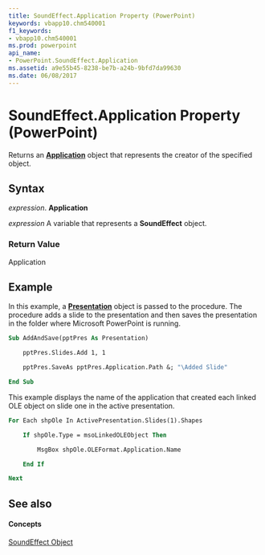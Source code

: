 ```yaml
---
title: SoundEffect.Application Property (PowerPoint)
keywords: vbapp10.chm540001
f1_keywords:
- vbapp10.chm540001
ms.prod: powerpoint
api_name:
- PowerPoint.SoundEffect.Application
ms.assetid: a9e55b45-8238-be7b-a24b-9bfd7da99630
ms.date: 06/08/2017
---
```



# SoundEffect.Application Property (PowerPoint)

Returns an  **[Application](PowerPoint.Application.md)** object that represents the creator of the specified object.


## Syntax

 _expression_. **Application**

 _expression_ A variable that represents a **SoundEffect** object.


### Return Value

Application


## Example

In this example, a  **[Presentation](PowerPoint.Presentation.md)** object is passed to the procedure. The procedure adds a slide to the presentation and then saves the presentation in the folder where Microsoft PowerPoint is running.


```vb
Sub AddAndSave(pptPres As Presentation)

    pptPres.Slides.Add 1, 1

    pptPres.SaveAs pptPres.Application.Path &; "\Added Slide"

End Sub
```

This example displays the name of the application that created each linked OLE object on slide one in the active presentation.




```vb
For Each shpOle In ActivePresentation.Slides(1).Shapes

    If shpOle.Type = msoLinkedOLEObject Then

        MsgBox shpOle.OLEFormat.Application.Name

    End If

Next
```


## See also


#### Concepts


[SoundEffect Object](PowerPoint.SoundEffect.md)

